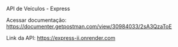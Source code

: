 API de Veículos - Express

Acessar documentação: https://documenter.getpostman.com/view/30984033/2sA3QzaToE

Link da API: https://express-ii.onrender.com
